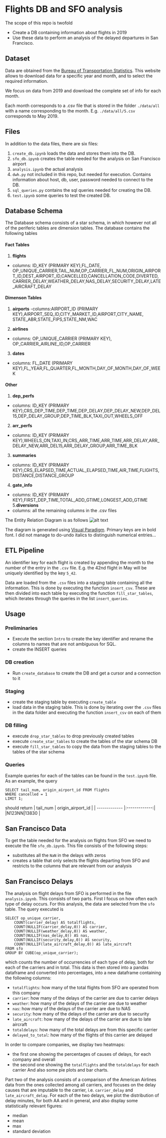 # Flights DB and SFO analysis

The scope of this repo is twofold 
- Create a DB containing information about flights in 2019
- Use these data to perform an analysis of the delayed departures in San Francisco.

## Dataset
Data are obtained from the [Bureau of Transportation Statistics](https://www.transtats.bts.gov/DL_SelectFields.asp?Table_ID=236&DB_Short_Name=On-Time). This website allows to download data for a specific year and month, and to select the required information. 

We focus on data from 2019 and download the complete set of info for each month.

Each month corresponds to a .csv file that is stored in the folder ```./data/all``` with a name corresponding to the month. E.g. ```./data/all/5.csv``` corresponds to May 2019.
## Files 
In addition to the data files, there are six files:
1. ```create_db.ipynb```  loads the data and stores them into the DB.
2. ```sfo_db.ipynb``` creates the table needed for the analysis on San Francisco airport
3. ```analysis.ipynb``` the actual analysis
4. ```dwh.py``` not included in this repo, but needed for execution. Contains information about host, db, user, password needed to connect to the DB.
5. ```sql_queries.py``` contains the sql queries needed for creating the DB.
6. ```test.ipynb``` some queries to test the created DB.


## Database Schema
The Database schema consists of a star schema, in which however not all of the periferic tables are dimension tables. The database contains the following tables
#### Fact Tables 
1. **flights** 
- columns:     ID_KEY (PRIMARY KEY),FL_DATE, OP_UNIQUE_CARRIER,TAIL_NUM,OP_CARRIER_FL_NUM,ORIGIN_AIRPORT_ID,DEST_AIRPORT_ID,CANCELLED,CANCELLATION_CODE,DIVERTED,CARRIER_DELAY,WEATHER_DELAY,NAS_DELAY,SECURITY_DELAY,LATE_AIRCRAFT_DELAY


#### Dimenson Tables
1. **airports** 
 -columns:AIRPORT_ID (PRIMARY KEY),AIRPORT_SEQ_ID,CITY_MARKET_ID,AIRPORT,CITY_NAME, STATE_ABR,STATE_FIPS,STATE_NM,WAC

2. **airlines** 
- columns: OP_UNIQUE_CARRIER (PRIMARY KEY), OP_CARRIER_AIRLINE_ID,OP_CARRIER               
3. **dates**
- columns: FL_DATE (PRIMARY KEY),FL_YEAR,FL_QUARTER,FL_MONTH,DAY_OF_MONTH,DAY_OF_WEEK

#### Other 
1. **dep_perfs**
- columns: ID_KEY (PRIMARY KEY),CRS_DEP_TIME,DEP_TIME,DEP_DELAY,DEP_DELAY_NEW,DEP_DEL15,DEP_DELAY_GROUP,DEP_TIME_BLK,TAXI_OUT,WHEELS_OFF
2. **arr_perfs**
- columns: ID_KEY (PRIMARY KEY),WHEELS_ON,TAXI_IN,CRS_ARR_TIME,ARR_TIME,ARR_DELAY,ARR_DELAY_NEW,ARR_DEL15,ARR_DELAY_GROUP,ARR_TIME_BLK   
3. **summaries**
- columns: ID_KEY (PRIMARY KEY),CRS_ELAPSED_TIME,ACTUAL_ELAPSED_TIME,AIR_TIME,FLIGHTS,DISTANCE,DISTANCE_GROUP
4. **gate_info**
- columns: ID_KEY (PRIMARY KEY),FIRST_DEP_TIME,TOTAL_ADD_GTIME,LONGEST_ADD_GTIME
5.**diversions**
- columns: all the remaining columns in the .csv files

The Entity Relation Diagram is as follows
![alt text](./star_schema.png)

The diagram is generated using [Visual Paradigm](https://online.visual-paradigm.com/diagrams/features/erd-tool/). Primary keys are in bold font. I did not manage to do-undo italics to distinguish numerical entries...


## ETL Pipeline

An identifier key for each flight is created by appending the month to the number of the entry in the ```.csv``` file. E.g. the 42nd flight in May will be uniquely identified by the key ```5_42```. 

Data are loaded from the ```.csv``` files into a staging table containing all the information. This is done by executing the function ```insert_csv```. These are then divided into each table by executing the function ```fill_star_tables```, which iterates through the queries in the list ```insert_queries```.


## Usage
### Preliminaries
- Execute the section ```Intro``` to create the key identifier and rename the columns to names that are not ambiguous for SQL.
- create the INSERT queries 
### DB creation
- Run ```create_database```  to create the DB and get a cursor and a connection to it
### Staging 
- create the staging table by executing ```create_table```
- load data in the staging table. This is done by iterating over the ```.csv``` files in the data folder and executing the function ```insert_csv``` on each of them
### DB filling
- execute ```drop_star_tables``` to drop previously created tables
- execute ```create_star_tables``` to create the tables of the star schema DB
- execute ```fill_star_tables``` to copy the data from the staging tables to the tables of the star schema

### Queries
Example queries for each of the tables can be found in the ```test.ipynb``` file. As an example, the query 
```
SELECT tail_num, origin_airport_id FROM flights
WHERE cancelled = 1
LIMIT 1;
```
should return 
| tail_num     | origin_airport_id     | 
| ------------- |:-------------:| 
|N123NN|13830         |


## San Francisco Data

To get the table needed for the analysis on flights from SFO we need to execute the file ```sfo_db.ipynb```. This file consists of the following steps:
- substitutes all the ```NaN``` in the delays with zeros
- creates a table that only selects the flights departing from SFO and restricts to the columns that are relevant from our analysis

## San Francisco Delays

The analysis on flight delays from SFO is performed in the file ```analysis.ipynb```. This consists of two parts. First I focus on how often each type of delay occurs. For this analysis, the data are selected from the ```sfo``` table. The query executed is 
```
SELECT op_unique_carrier,
    COUNT(carrier_delay) AS totalflights,
    COUNT(NULLIF(carrier_delay,0)) AS carrier,
    COUNT(NULLIF(weather_delay,0)) AS weather,
    COUNT(NULLIF(nas_delay,0)) AS nas,
    COUNT(NULLIF(security_delay,0)) AS security,
    COUNT(NULLIF(late_aircraft_delay,0)) AS late_aircraft
FROM sfo
GROUP BY CUBE(op_unique_carrier);
```
which counts the number of occurrencies of each type of delay, both for each of the carriers and in total. This data is then stored into a pandas dataframe and converted into percentages, into a  new dataframe containing the following columns:
- ```totalflights```: how many of the total flights from SFO are operated from this company
- ```carrier```: how many of the delays of the carrier are due to carrier delays
- ```weather```: how many of the delays of the carrier are due to weather
- ```nas```: how many of the delays of the carrier are due to NAS
- ```security```: how many of the delays of the carrier are due to security
- ```late_aircraft```: how many of the delays of the carrier are due to late aircraft
- ```totaldelays```: how many of the total delays are from this specific carrier
- ```delayed_to_total```: how many of the flights of this carrier are delayed

In order to compare companies, we display two heatmaps:
- the first one showing the percentages of causes of delays, for each company and overall
- the second one showing the ```totalflights``` and the ```totaldelays``` for each carrier
And also some pie plots and bar charts.

Part two of the analysis consists of a comparison of the American Airlines data from the ones collected among all carriers, and focuses on the delay causes that are imputable to the carrier, i.e. ```carrier_delay``` and ```late_aircraft_delay```. For each of the two delays, we plot the distribution of delay minutes, for both AA and in general, and also display some statistically relevant figures:
- median
- mean
- max
- standard deviation
